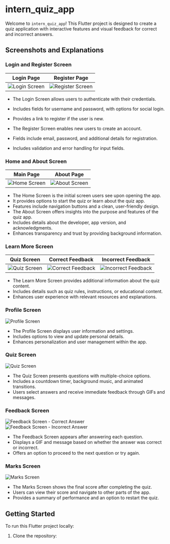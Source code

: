 # intern_quiz_app

Welcome to `intern_quiz_app`! This Flutter project is designed to create a quiz application with interactive features and visual feedback for correct and incorrect answers.

## Screenshots and Explanations

### Login and Register Screen

| Login Page                                    | Register Page                                       |
|-----------------------------------------------|-----------------------------------------------------|
| ![Login Screen](screenshots/login_screen.jpg) | ![Register Screen](screenshots/register_screen.jpg) |

- The Login Screen allows users to authenticate with their credentials.
- Includes fields for username and password, with options for social login.
- Provides a link to register if the user is new.

- The Register Screen enables new users to create an account.
- Fields include email, password, and additional details for registration.
- Includes validation and error handling for input fields.


### Home and About Screen

| Main Page                                   | About Page                                   |
|---------------------------------------------|----------------------------------------------|
| ![Home Screen](screenshots/home_screen.jpg) | ![About Screen](screenshots/about_screen.jpg) |


- The Home Screen is the initial screen users see upon opening the app.
- It provides options to start the quiz or learn about the quiz app.
- Features include navigation buttons and a clean, user-friendly design.
- The About Screen offers insights into the purpose and features of the quiz app.
- Includes details about the developer, app version, and acknowledgments.
- Enhances transparency and trust by providing background information.


### Learn More Screen


| Quiz Screen                                 | Correct Feedback                                             | Incorrect Feedback                                               |
|---------------------------------------------|--------------------------------------------------------------|------------------------------------------------------------------|
| ![Quiz Screen](screenshots/quiz_screen.jpg) | ![Correct Feedback](screenshots/correct_feedback_screen.jpg) | ![Incorrect Feedback](screenshots/incorrect_feedback_screen.jpg) |


- The Learn More Screen provides additional information about the quiz content.
- Includes details such as quiz rules, instructions, or educational content.
- Enhances user experience with relevant resources and explanations.


### Profile Screen

![Profile Screen](screenshots/profile_screen.jpg)

- The Profile Screen displays user information and settings.
- Includes options to view and update personal details.
- Enhances personalization and user management within the app.

### Quiz Screen

![Quiz Screen](screenshots/quiz_screen.jpg)

- The Quiz Screen presents questions with multiple-choice options.
- Includes a countdown timer, background music, and animated transitions.
- Users select answers and receive immediate feedback through GIFs and messages.

### Feedback Screen

![Feedback Screen - Correct Answer](screenshots/correct_feedback_screen.jpg)
![Feedback Screen - Incorrect Answer](screenshots/incorrect_feedback_screen.jpg)

- The Feedback Screen appears after answering each question.
- Displays a GIF and message based on whether the answer was correct or incorrect.
- Offers an option to proceed to the next question or try again.

### Marks Screen

![Marks Screen](screenshots/marks_screen.jpg)

- The Marks Screen shows the final score after completing the quiz.
- Users can view their score and navigate to other parts of the app.
- Provides a summary of performance and an option to restart the quiz.

## Getting Started

To run this Flutter project locally:

1. Clone the repository:


